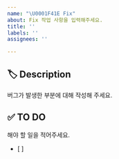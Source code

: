 ```yaml
---
name: "\U0001F41E Fix"
about: Fix 작업 사항을 입력해주세요.
title: ''
labels: ''
assignees: ''

---
```


## 🏷 Description
버그가 발생한 부분에 대해 작성해 주세요.


## ✅ TO DO
해야 할 일을 적어주세요.
- [ ] 


<!-- ## 💭 ETC -->
<!-- 기타 내용이 있을 경우 ETC 주석 해제 후 작성해 주세요 -->
